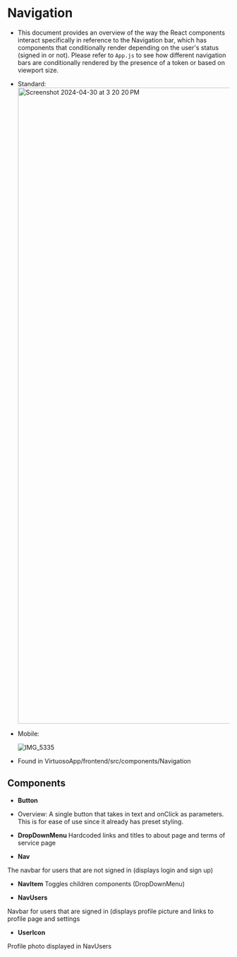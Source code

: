 # Navigation

* This document provides an overview of the way the React components interact specifically in reference to the Navigation bar, which has components
that conditionally render depending on the user's status (signed in or not). Please refer to `App.js` to see how different navigation bars are conditionally rendered by the presence of a token or based on viewport size.

* Standard:
  <img width="1440" alt="Screenshot 2024-04-30 at 3 20 20 PM" src="https://github.com/amoahy15/GenTech/assets/75340434/2f2e8e99-d5f5-46c7-9015-137024b140c3">

* Mobile: <br>
  
  ![IMG_5335](https://github.com/amoahy15/GenTech/assets/75340434/473bf507-b8af-4216-b361-d8319ce7de3a)



* Found in VirtuosoApp/frontend/src/components/Navigation

## Components

- **Button** 
 * Overview: A single button that takes in text and onClick as parameters. This is for ease of use since it already has preset styling.

- **DropDownMenu**
Hardcoded links and titles to about page and terms of service page

- **Nav**

The navbar for users that are not signed in (displays login and sign up) 

- **NavItem**
Toggles children components (DropDownMenu) 

- **NavUsers**

Navbar for users that are signed in (displays profile picture and links to profile page and settings

- **UserIcon** 

Profile photo displayed in NavUsers
